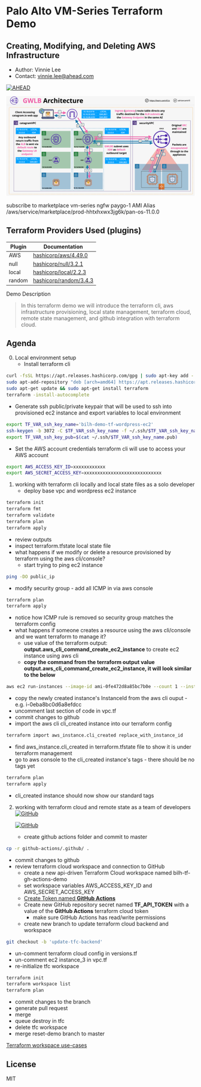 # Palo Alto VM-Series Terraform Demo
## Creating, Modifying, and Deleting AWS Infrastructure
- Author: Vinnie Lee
- Contact: vinnie.lee@ahead.com

[![AHEAD](https://public-bucket-general.s3.amazonaws.com/AHEAD-logo-bluebackground-90x19px.png)](https://ahead.com)


![Architecture Overview](https://github.com/lee-vincent/aws-palo-vm-series-tf/blob/master/media/GWLB3.png)

subscribe to marketplace vm-series ngfw paygo-1
AMI Alias
 /aws/service/marketplace/prod-hhtxhxwx3jg6k/pan-os-11.0.0














## Terraform Providers Used (plugins)

| Plugin | Documentation |
| ------ | ------ |
| AWS | [hashicorp/aws/4.49.0][pvdaws] |
| null | [hashicorp/null/3.2.1][pvdnul] |
| local | [hashicorp/local/2.2.3][pvdlcl] |
| random | [hashicorp/random/3.4.3][pvdrnd] |

Demo Description

> In this terraform demo we will introduce the terraform cli, aws infrastructure provisioning,
> local state management, terraform cloud, remote state management, and github integration with
> terraform cloud.

## Agenda
0. Local environment setup
   * Install terraform cli
```sh
curl -fsSL https://apt.releases.hashicorp.com/gpg | sudo apt-key add -
sudo apt-add-repository "deb [arch=amd64] https://apt.releases.hashicorp.com $(lsb_release -cs) main"
sudo apt-get update && sudo apt-get install terraform
terraform -install-autocomplete
```
   * Generate ssh public/private keypair that will be used to ssh into provisioned ec2 instance and export variables to local environment
```sh
export TF_VAR_ssh_key_name='bilh-demo-tf-wordpress-ec2'
ssh-keygen -b 3072 -C $TF_VAR_ssh_key_name -f ~/.ssh/$TF_VAR_ssh_key_name -t rsa
export TF_VAR_ssh_key_pub=$(cat ~/.ssh/$TF_VAR_ssh_key_name.pub)
```
   * Set the AWS account credentials terraform cli will use to access your AWS account
```sh
export AWS_ACCESS_KEY_ID=xxxxxxxxxxxx
export AWS_SECRET_ACCESS_KEY=xxxxxxxxxxxxxxxxxxxxxxxxxxxxx
```
1. working with terraform cli locally and local state files as a solo developer
   * deploy base vpc and wordpress ec2 instance
```sh
terraform init
terraform fmt
terraform validate
terraform plan
terraform apply
```
   * review outputs
   * inspect terraform.tfstate local state file
   * what happens if we modify or delete a resource provisioned by terraform using the aws cli/console?
      * start trying to ping ec2 instance
```sh
ping -DO public_ip
```
   * modify security group - add all ICMP in via aws console
```sh
terraform plan
terraform apply
```
   * notice how ICMP rule is removed so security group matches the terraform config
   * what happens if someone creates a resource using the aws cli/console and we want terraform to manage it?
      * use value of the terraform output: **output.aws_cli_command_create_ec2_instance** to create ec2 instance using aws cli
      * **copy the command from the terraform output value output.aws_cli_command_create_ec2_instance, it will look similar to the below**
```sh
aws ec2 run-instances --image-id ami-0fe472d8a85bc7b0e --count 1 --instance-type t2.micro --key-name bilh-aws-demo-master-key --security-group-ids sg-0349a357ce3af89c1 --subnet-id subnet-0872df4f05d481829 --no-associate-public-ip-address --profile iamadmin-bilh-tf
```
   * copy the newly created instance's InstanceId from the aws cli ouput - e.g. i-0eba8bc0d6a8efdcc
   * uncomment last section of code in vpc.tf
   * commit changes to github
   * import the aws cli cli_created instance into our terraform config
```sh
terraform import aws_instance.cli_created replace_with_instance_id
```
   * find aws_instance.cli_created in terraform.tfstate file to show it is under terraform management
   * go to aws console to the cli_created instance's tags - there should be no tags yet
```sh
terraform plan
terraform apply
```
   * cli_created instance should now show our standard tags

2. working with terraform cloud and remote state as a team of developers
[![GitHub](https://content.hashicorp.com/api/assets?product=tutorials&version=main&asset=public%2Fimg%2Fterraform%2Fautomation%2Ftfc-gh-actions-workflow.png)](https://developer.hashicorp.com/terraform/tutorials/automation/github-actions)
   
   [![GitHub](https://content.hashicorp.com/api/assets?product=tutorials&version=main&asset=public%2Fimg%2Fterraform%2Fautomation%2Fpr-master-gh-actions-workflow.png)]((https://developer.hashicorp.com/terraform/tutorials/automation/github-actions))
   * create github actions folder and commit to master
```sh
cp -r github-actions/.github/ .
```
   * commit changes to github
   * review terraform cloud workspace and connection to GitHub
      * create a new api-driven Terraform Cloud workspace named bilh-tf-gh-actions-demo
      * set workspace variables AWS_ACCESS_KEY_ID and AWS_SECRET_ACCESS_KEY
      * [Create Token named **GitHub Actions**][tfghat]
      * Create new GitHub repository secret named **TF_API_TOKEN** with a value of the **GitHub Actions** terraform cloud token
         * make sure GitHub Actions has read/write permissions
      * create new branch to update terraform cloud backend and workspace
```sh
git checkout -b 'update-tfc-backend'
```
   * un-comment terraform cloud config in versions.tf
   * un-comment ec2 instance_3 in vpc.tf
   * re-initialize tfc workspace
```sh
terraform init
terraform workspace list
terraform plan
```
   * commit changes to the branch
   * generate pull request
   * merge
   * queue destroy in tfc
   * delete tfc workspace
   * merge reset-demo branch to master


[Terraform workspace use-cases][tfwsuc]

## License

MIT

[//]: # (These are reference links used in the body of this note and get stripped out when the markdown processor does its job. There is no need to format nicely because it shouldn't be seen. Thanks SO - http://stackoverflow.com/questions/4823468/store-comments-in-markdown-syntax)

   [pvdaws]: <https://registry.terraform.io/providers/hashicorp/aws/4.49.0>
   [pvdnul]: <https://registry.terraform.io/providers/hashicorp/null/3.2.1>
   [pvdlcl]: <https://registry.terraform.io/providers/hashicorp/local/2.2.3>
   [pvdrnd]: <https://registry.terraform.io/providers/hashicorp/random/3.4.3>
   [tfwsuc]: <https://developer.hashicorp.com/terraform/cli/workspaces#use-cases>
   [tfghat]: <https://app.terraform.io/app/settings/tokens?product_intent=terraform&utm_source=learn>